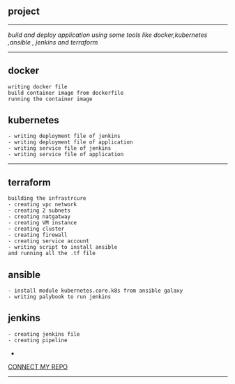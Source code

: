 **project**
--
***
*build and deploy application using some tools like docker,kubernetes ,ansible , jenkins and terraform*
***
**docker**
-
```
writing docker file 
build container image from dockerfile
running the container image
```

**kubernetes**
--
```
- writing deployment file of jenkins 
- writing deployment file of application
- writing service file of jenkins
- writing service file of application 
```
***
**terraform**
-
 ```
 building the infrastrcure 
 - creating vpc network
 - creating 2 subnets
 - creating natgatway
 - creating VM instance 
 - creating cluster
 - creating firewall
 - creating service account
 - writing script to install ansible 
 and running all the .tf file

 ```
 **ansible**
-
```
- install module kubernetes.core.k8s from ansible galaxy
- writing palybook to run jenkins  
```
**jenkins**
-
```
- creating jenkins file
- creating pipeline
```

 -
 [CONNECT MY REPO](https://github.com/abdelrahmanMsaeed/backend_application_deployment.git)

 
 
***
